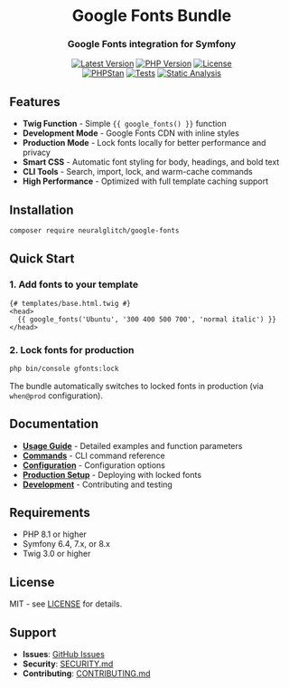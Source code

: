 <div align="center">

# Google Fonts Bundle

### Google Fonts integration for Symfony

[![Latest Version](https://img.shields.io/packagist/v/neuralglitch/google-fonts.svg?style=flat-square)](https://packagist.org/packages/neuralglitch/google-fonts)
[![PHP Version](https://img.shields.io/packagist/php-v/neuralglitch/google-fonts.svg?style=flat-square)](https://packagist.org/packages/neuralglitch/google-fonts)
[![License](https://img.shields.io/packagist/l/neuralglitch/google-fonts.svg?style=flat-square)](https://packagist.org/packages/neuralglitch/google-fonts)
<br/>
[![PHPStan](https://img.shields.io/badge/PHPStan-Level%20max-brightgreen.svg?style=flat-square)](phpstan.neon.dist)
[![Tests](https://github.com/neuralglitch/google-fonts/actions/workflows/tests.yml/badge.svg)](https://github.com/neuralglitch/google-fonts/actions/workflows/tests.yml)
[![Static Analysis](https://github.com/neuralglitch/google-fonts/actions/workflows/static-analysis.yml/badge.svg)](https://github.com/neuralglitch/google-fonts/actions/workflows/static-analysis.yml)

</div>

## Features

- **Twig Function** - Simple `{{ google_fonts() }}` function
- **Development Mode** - Google Fonts CDN with inline styles
- **Production Mode** - Lock fonts locally for better performance and privacy
- **Smart CSS** - Automatic font styling for body, headings, and bold text
- **CLI Tools** - Search, import, lock, and warm-cache commands
- **High Performance** - Optimized with full template caching support

## Installation

```bash
composer require neuralglitch/google-fonts
```

## Quick Start

### 1. Add fonts to your template

```twig
{# templates/base.html.twig #}
<head>
  {{ google_fonts('Ubuntu', '300 400 500 700', 'normal italic') }}
</head>
```

### 2. Lock fonts for production

```bash
php bin/console gfonts:lock
```

The bundle automatically switches to locked fonts in production (via `when@prod` configuration).

## Documentation

- **[Usage Guide](docs/usage.md)** - Detailed examples and function parameters
- **[Commands](docs/commands.md)** - CLI command reference
- **[Configuration](docs/configuration.md)** - Configuration options
- **[Production Setup](docs/production.md)** - Deploying with locked fonts
- **[Development](docs/development.md)** - Contributing and testing

## Requirements

- PHP 8.1 or higher
- Symfony 6.4, 7.x, or 8.x
- Twig 3.0 or higher

## License

MIT - see [LICENSE](LICENSE) for details.

## Support

- **Issues**: [GitHub Issues](https://github.com/neuralglitch/google-fonts/issues)
- **Security**: [SECURITY.md](.github/SECURITY.md)
- **Contributing**: [CONTRIBUTING.md](CONTRIBUTING.md)
